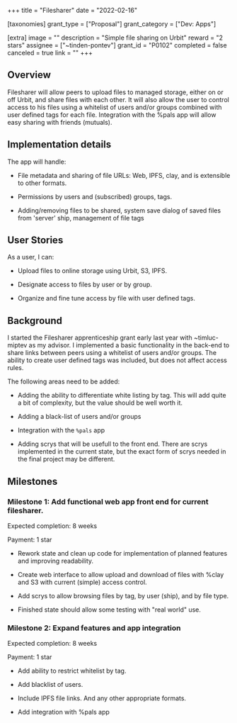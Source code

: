 +++
title = "Filesharer"
date = "2022-02-16"

[taxonomies]
grant_type = ["Proposal"]
grant_category = ["Dev: Apps"]

[extra]
image = ""
description = "Simple file sharing on Urbit"
reward = "2 stars"
assignee = ["~tinden-pontev"]
grant_id = "P0102"
completed = false
canceled = true
link = ""
+++

## Overview

Filesharer will allow peers to upload files to managed storage, either on or off
Urbit, and share files with each other. It will also allow the user to control
access to his files using a whitelist of users and/or groups combined with user
defined tags for each file. Integration with the %pals app will allow easy
sharing with friends (mutuals).

## Implementation details

The app will handle:

- File metadata and sharing of file URLs: Web, IPFS, clay, and is extensible to
  other formats.

- Permissions by users and (subscribed) groups, tags.

- Adding/removing files to be shared, system save dialog of saved files from
  'server' ship, management of file tags

## User Stories

As a user, I can:

- Upload files to online storage using Urbit, S3, IPFS.

- Designate access to files by user or by group.

- Organize and fine tune access by file with user defined tags.

## Background

I started the Filesharer apprenticeship grant early last year with
~timluc-miptev as my advisor. I implemented a basic functionality in the
back-end to share links between peers using a whitelist of users and/or groups.
The ability to create user defined tags was included, but does not affect access
rules.

The following areas need to be added:

- Adding the ability to differentiate white listing by tag. This will add quite
  a bit of complexity, but the value should be well worth it.

- Adding a black-list of users and/or groups

- Integration with the `%pals` app

- Adding scrys that will be usefull to the front end. There are scrys
  implemented in the current state, but the exact form of scrys needed in the
  final project may be different.

## Milestones

### Milestone 1: Add functional web app front end for current filesharer.

Expected completion: 8 weeks

Payment: 1 star

- Rework state and clean up code for implementation of planned features and
  improving readability.
- Create web interface to allow upload and download of files with %clay and S3
  with current (simple) access control.

- Add scrys to allow browsing files by tag, by user (ship), and by file type.

- Finished state should allow some testing with "real world" use.

### Milestone 2: Expand features and app integration

Expected completion: 8 weeks

Payment: 1 star

- Add ability to restrict whitelist by tag.

- Add blacklist of users.

- Include IPFS file links. And any other appropriate formats.

- Add integration with %pals app
